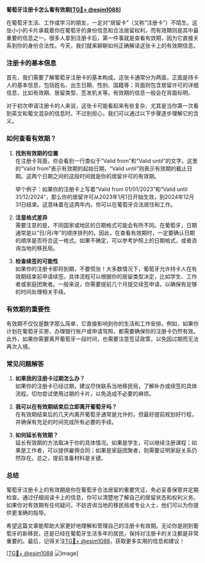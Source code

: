 **葡萄牙注册卡怎么看有效期[[TG💪+ @esim1088](https://t.me/s/esim1088)]**

在葡萄牙生活、工作或学习的朋友，一定对“居留卡”（又称“注册卡”）不陌生。这张小小的卡片承载着你在葡萄牙的身份信息和合法居留权利，而有效期则是其中最重要的信息之一。很多人拿到注册卡后，第一件事就是查看有效期，因为它直接关系到你的身份合法性。今天，我们就来聊聊如何正确解读这张卡上的有效期信息。

### 注册卡的基本信息

首先，我们需要了解葡萄牙注册卡的基本构成。这张卡通常分为两面，正面是持卡人的基本信息，包括姓名、出生日期、性别、国籍等；背面则包含居留许可的详细信息，比如有效期、居留类型、签发机关等。有效期的信息一般会在背面标明。

对于初次申请注册卡的人来说，这张卡可能看起来有些复杂，尤其是当你第一次看到英文和葡文混杂的信息时。不过别担心，我们可以通过以下步骤逐步理解它的含义。

### 如何查看有效期？

1. **找到有效期的位置**  
   在注册卡背面，你会看到一行类似于“Valid from”和“Valid until”的文字。这里的“Valid from”表示有效期的起始日期，“Valid until”则表示有效期的截止日期。这两个日期之间的这段时间就是你的居留许可的有效期。

   举个例子：如果你的注册卡上写着“Valid from 01/01/2023”和“Valid until 31/12/2024”，那么你的居留许可从2023年1月1日开始生效，到2024年12月31日结束。这意味着在这两年内，你可以在葡萄牙合法居住和工作。

2. **注意格式差异**  
   需要注意的是，不同国家或地区的日期格式可能会有所不同。在葡萄牙，日期通常是以“日/月/年”的顺序排列的。因此，在查看有效期时，一定要确认日期的顺序是否符合这一格式。如果不确定，可以参考护照上的日期格式，或者咨询当地的移民局。

3. **检查续签的可能性**  
   如果你的注册卡即将到期，不要慌张！大多数情况下，葡萄牙允许持卡人在有效期结束前申请续签。具体流程可以根据你的居留类型决定，比如学生、工作者或家庭团聚者。一般来说，你需要提前几个月提交续签申请，以确保有足够的时间处理相关手续。

### 有效期的重要性

有效期不仅仅是数字那么简单，它直接影响到你的生活和工作安排。例如，如果你计划在葡萄牙买房、办理银行账户或申请驾照，都需要确保你的注册卡仍然有效。此外，如果你需要离开葡萄牙一段时间，也需要注意签证政策，以免因过期而无法再次入境。

### 常见问题解答

1. **如果我的注册卡过期怎么办？**  
   如果你的注册卡已经过期，建议尽快联系当地移民局，了解补办或续签的具体流程。切勿尝试使用过期的卡片，以免造成不必要的麻烦。

2. **我可以在有效期结束后立即离开葡萄牙吗？**  
   在有效期结束后的几天内离开葡萄牙通常是允许的，但最好提前规划好行程，并确保有充足的时间完成所有必要的手续。

3. **如何延长有效期？**  
   延长有效期的方法取决于你的具体情况。如果是学生，可以继续注册课程；如果是工作者，可以提供雇佣合同；如果是家庭团聚者，则需要证明家庭关系仍然存在。总之，提前准备材料是关键。

### 总结

葡萄牙注册卡上的有效期是你在葡萄牙合法居留的重要凭证，务必妥善保管并定期检查。通过仔细阅读卡上的信息，你可以清楚地了解自己的居留状态和权利义务。如果你对有效期有任何疑问，不妨咨询当地的移民局或专业人士，他们可以为你提供更准确的指导。

希望这篇文章能帮助大家更好地理解和管理自己的注册卡有效期。无论你是刚到葡萄牙的新移民，还是已经在葡萄牙生活多年的居民，保持对注册卡的关注都是非常重要的。最后，记得关注[TG💪+ @esim1088](https://t.me/s/esim1088)，获取更多实用的信息和建议！

[[TG💪+ @esim1088](https://t.me/s/esim1088) ![Image](https://i.postimg.cc/4NQfJmqS/Snipaste-2025-05-13-00-14-12.png)]